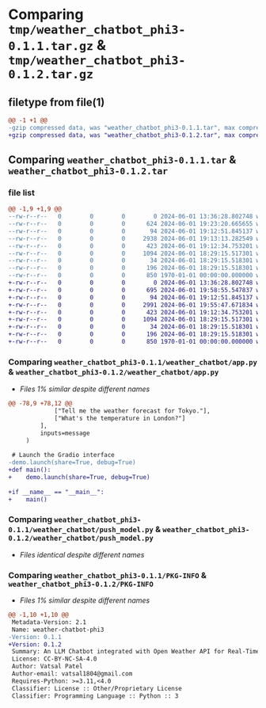 # Comparing `tmp/weather_chatbot_phi3-0.1.1.tar.gz` & `tmp/weather_chatbot_phi3-0.1.2.tar.gz`

## filetype from file(1)

```diff
@@ -1 +1 @@
-gzip compressed data, was "weather_chatbot_phi3-0.1.1.tar", max compression
+gzip compressed data, was "weather_chatbot_phi3-0.1.2.tar", max compression
```

## Comparing `weather_chatbot_phi3-0.1.1.tar` & `weather_chatbot_phi3-0.1.2.tar`

### file list

```diff
@@ -1,9 +1,9 @@
--rw-r--r--   0        0        0        0 2024-06-01 13:36:28.802748 weather_chatbot_phi3-0.1.1/README.md
--rw-r--r--   0        0        0      624 2024-06-01 19:23:20.665655 weather_chatbot_phi3-0.1.1/pyproject.toml
--rw-r--r--   0        0        0       94 2024-06-01 19:12:51.845137 weather_chatbot_phi3-0.1.1/weather_chatbot/__init__.py
--rw-r--r--   0        0        0     2938 2024-06-01 19:13:13.282549 weather_chatbot_phi3-0.1.1/weather_chatbot/app.py
--rw-r--r--   0        0        0      423 2024-06-01 19:12:34.753201 weather_chatbot_phi3-0.1.1/weather_chatbot/download_model.py
--rw-r--r--   0        0        0     1094 2024-06-01 18:29:15.517301 weather_chatbot_phi3-0.1.1/weather_chatbot/push_model.py
--rw-r--r--   0        0        0       34 2024-06-01 18:29:15.518301 weather_chatbot_phi3-0.1.1/weather_chatbot/requirements.txt
--rw-r--r--   0        0        0      196 2024-06-01 18:29:15.518301 weather_chatbot_phi3-0.1.1/weather_chatbot/style.css
--rw-r--r--   0        0        0      850 1970-01-01 00:00:00.000000 weather_chatbot_phi3-0.1.1/PKG-INFO
+-rw-r--r--   0        0        0        0 2024-06-01 13:36:28.802748 weather_chatbot_phi3-0.1.2/README.md
+-rw-r--r--   0        0        0      695 2024-06-01 19:58:55.547837 weather_chatbot_phi3-0.1.2/pyproject.toml
+-rw-r--r--   0        0        0       94 2024-06-01 19:12:51.845137 weather_chatbot_phi3-0.1.2/weather_chatbot/__init__.py
+-rw-r--r--   0        0        0     2991 2024-06-01 19:55:47.671834 weather_chatbot_phi3-0.1.2/weather_chatbot/app.py
+-rw-r--r--   0        0        0      423 2024-06-01 19:12:34.753201 weather_chatbot_phi3-0.1.2/weather_chatbot/download_model.py
+-rw-r--r--   0        0        0     1094 2024-06-01 18:29:15.517301 weather_chatbot_phi3-0.1.2/weather_chatbot/push_model.py
+-rw-r--r--   0        0        0       34 2024-06-01 18:29:15.518301 weather_chatbot_phi3-0.1.2/weather_chatbot/requirements.txt
+-rw-r--r--   0        0        0      196 2024-06-01 18:29:15.518301 weather_chatbot_phi3-0.1.2/weather_chatbot/style.css
+-rw-r--r--   0        0        0      850 1970-01-01 00:00:00.000000 weather_chatbot_phi3-0.1.2/PKG-INFO
```

### Comparing `weather_chatbot_phi3-0.1.1/weather_chatbot/app.py` & `weather_chatbot_phi3-0.1.2/weather_chatbot/app.py`

 * *Files 1% similar despite different names*

```diff
@@ -78,9 +78,12 @@
             ["Tell me the weather forecast for Tokyo."],
             ["What's the temperature in London?"]
         ],
         inputs=message
     )
 
 # Launch the Gradio interface
-demo.launch(share=True, debug=True)
+def main():
+    demo.launch(share=True, debug=True)
 
+if __name__ == "__main__":
+    main()
```

### Comparing `weather_chatbot_phi3-0.1.1/weather_chatbot/push_model.py` & `weather_chatbot_phi3-0.1.2/weather_chatbot/push_model.py`

 * *Files identical despite different names*

### Comparing `weather_chatbot_phi3-0.1.1/PKG-INFO` & `weather_chatbot_phi3-0.1.2/PKG-INFO`

 * *Files 1% similar despite different names*

```diff
@@ -1,10 +1,10 @@
 Metadata-Version: 2.1
 Name: weather-chatbot-phi3
-Version: 0.1.1
+Version: 0.1.2
 Summary: An LLM Chatbot integrated with Open Weather API for Real-Time Weather Information.
 License: CC-BY-NC-SA-4.0
 Author: Vatsal Patel
 Author-email: vatsal1804@gmail.com
 Requires-Python: >=3.11,<4.0
 Classifier: License :: Other/Proprietary License
 Classifier: Programming Language :: Python :: 3
```

